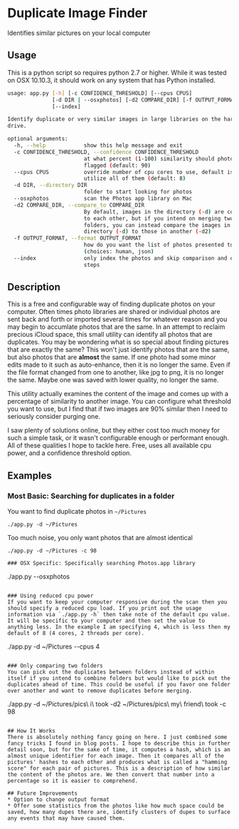 # Duplicate Image Finder
Identifies similar pictures on your local computer

## Usage
This is a python script so requires python 2.7 or higher. While it was tested on OSX 10.10.3, it should work on any system that has Python installed.

```sh
usage: app.py [-h] [-c CONFIDENCE_THRESHOLD] [--cpus CPUS]
              [-d DIR | --osxphotos] [-d2 COMPARE_DIR] [-f OUTPUT_FORMAT]
              [--index]

Identify duplicate or very similar images in large libraries on the hard
drive.

optional arguments:
  -h, --help            show this help message and exit
  -c CONFIDENCE_THRESHOLD, --confidence CONFIDENCE_THRESHOLD
                        at what percent (1-100) similarity should photos be
                        flagged (default: 90)
  --cpus CPUS           override number of cpu cores to use, default is to
                        utilize all of them (default: 8)
  -d DIR, --directory DIR
                        folder to start looking for photos
  --osxphotos           scan the Photos app library on Mac
  -d2 COMPARE_DIR, --compare_to COMPARE_DIR
                        By default, images in the directory (-d) are compared
                        to each other, but if you intend on merging two
                        folders, you can instead compare the images in one
                        directory (-d) to those in another (-d2)
  -f OUTPUT_FORMAT, --format OUTPUT_FORMAT
                        how do you want the list of photos presented to you
                        (choices: human, json)
  --index               only index the photos and skip comparison and output
                        steps
```

## Description

This is a free and configurable way of finding duplicate photos on your computer. Often times photo libraries are shared or individual photos are sent back and forth or imported several times for whatever reason and you may begin to accumlate photos that are the same. In an attempt to reclaim precious iCloud space, this small utility can identify all photos that are duplicates. You may be wondering what is so special about finding pictures that are exactly the same? This won't just identify photos that are the same, but also photos that are **almost** the same. If one photo had some minor edits made to it such as auto-enhance, then it is no longer the same. Even if the file format changed from one to another, like jpg to png, it is no longer the same. Maybe one was saved with lower quality, no longer the same.

This utility actually examines the content of the image and comes up with a percentage of similarity to another image. You can configure what threshold you want to use, but I find that if two images are 90% similar then I need to seriously consider purging one.

I saw plenty of solutions online, but they either cost too much money for such a simple task, or it wasn't configurable enough or performant enough. All of these qualities I hope to tackle here. Free, uses all available cpu power, and a confidence threshold option.

## Examples

### Most Basic: Searching for duplicates in a folder

You want to find duplicate photos in `~/Pictures`

```
./app.py -d ~/Pictures
```

Too much noise, you only want photos that are almost identical

```
./app.py -d ~/Pictures -c 98

### OSX Specific: Specifically searching Photos.app library

```
./app.py --osxphotos
```

### Using reduced cpu power
If you want to keep your computer responsive during the scan then you should specify a reduced cpu load. If you print out the usage information via `./app.py -h` then take note of the default cpu value. It will be specific to your computer and then set the value to anything less. In the example I am specifying 4, which is less then my default of 8 (4 cores, 2 threads per core).

```
./app.py -d ~/Pictures --cpus 4
```

### Only comparing two folders
You can pick out the duplicates between folders instead of within itself if you intend to combine folders but would like to pick out the duplicates ahead of time. This could be useful if you favor one folder over another and want to remove duplicates before merging.

```
./app.py -d ~/Pictures/pics\ i\ took -d2 ~/Pictures/pics\ my\ friend\ took -c 98
```

## How It Works
There is absolutely nothing fancy going on here. I just combined some fancy tricks I found in blog posts. I hope to describe this in further detail soon, but for the sake of time, it computes a hash, which is an almost unique identifier for each image. Then it compares all of the pictures' hashes to each other and produces what is called a "hamming score" for each pair of pictures. This is a description of how similar the content of the photos are. We then convert that number into a percentage so it is easier to comprehend.

## Future Improvements
* Option to change output format
* Offer some statistics from the photos like how much space could be saved, how many dupes there are, identify clusters of dupes to surface any events that may have caused them.
